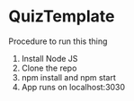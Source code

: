 # QuizTemplate

Procedure to run this thing

1. Install Node JS
2. Clone the repo
3. npm install and npm start
4. App runs on localhost:3030
